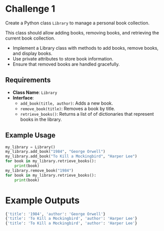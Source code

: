 # Challenge 1
Create a Python class `Library` to manage a personal book collection.

This class should allow adding books, removing books, and retrieving the current book collection.

- Implement a Library class with methods to add books, remove books, and display books.
- Use private attributes to store book information.
- Ensure that removed books are handled gracefully.

## Requirements
- **Class Name**: `Library`
- **Interface**:
    - `add_book(title, author)`: Adds a new book.
    - `remove_book(title)`: Removes a book by title.
    - `retrieve_books()`: Returns a list of of dictionaries that represent books in the library.

## Example Usage

```python
my_library = Library()
my_library.add_book("1984", "George Orwell")
my_library.add_book("To Kill a Mockingbird", "Harper Lee")
for book in my_library.retrieve_books():
    print(book)
my_library.remove_book("1984")
for book in my_library.retrieve_books():
    print(book)
```

# Example Outputs

```sh
{'title': '1984', 'author': 'George Orwell'}
{'title': 'To Kill a Mockingbird', 'author': 'Harper Lee'}
{'title': 'To Kill a Mockingbird', 'author': 'Harper Lee'}
```
